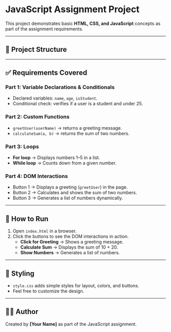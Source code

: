 # JavaScript Assignment Project

This project demonstrates basic **HTML, CSS, and JavaScript** concepts as part of the assignment requirements.

---

## 📂 Project Structure

---

## ✅ Requirements Covered

### Part 1: Variable Declarations & Conditionals
- Declared variables: `name`, `age`, `isStudent`.
- Conditional check: verifies if a user is a student and under 25.

### Part 2: Custom Functions
- `greetUser(userName)` → returns a greeting message.
- `calculateSum(a, b)` → returns the sum of two numbers.

### Part 3: Loops
- **For loop** → Displays numbers 1–5 in a list.
- **While loop** → Counts down from a given number.

### Part 4: DOM Interactions
- Button 1 → Displays a greeting (`greetUser`) in the page.  
- Button 2 → Calculates and shows the sum of two numbers.  
- Button 3 → Generates a list of numbers dynamically.  

---

## 🚀 How to Run
1. Open `index.html` in a browser.  
2. Click the buttons to see the DOM interactions in action.  
   - **Click for Greeting** → Shows a greeting message.  
   - **Calculate Sum** → Displays the sum of 10 + 20.  
   - **Show Numbers** → Generates a list of numbers.  

---

## 🎨 Styling
- `style.css` adds simple styles for layout, colors, and buttons.  
- Feel free to customize the design.  

---

## 👨‍💻 Author
Created by **[Your Name]** as part of the JavaScript assignment.
